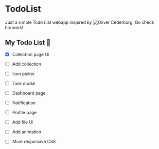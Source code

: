 # TodoList

Just a simple Todo List webapp inspired by ![Oliver Cederborg](https://dribbble.com/oliver). 
Go check his work!


## My Todo List 📝
- [x] Collection page UI
- [ ] Add collection
- [ ] Icon picker
- [ ] Task modal
- [ ] Dashboard page
- [ ] Notification
- [ ] Profile page
- [ ] Add file UI
- [ ] Add animation
- [ ] More responsive CSS

